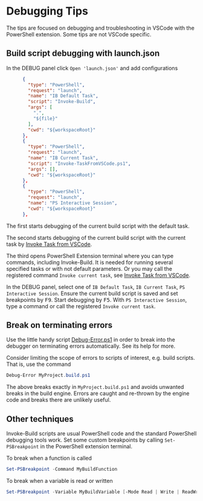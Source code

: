 # Debugging Tips

[Debug-Error.ps1]: https://www.powershellgallery.com/packages/Debug-Error
[#258]: https://github.com/PowerShell/PowerShellEditorServices/issues/258

The tips are focused on debugging and troubleshooting in VSCode with the PowerShell extension.
Some tips are not VSCode specific.

## Build script debugging with launch.json

In the DEBUG panel click `Open 'launch.json'` and add configurations

```json
      {
        "type": "PowerShell",
        "request": "launch",
        "name": "IB Default Task",
        "script": "Invoke-Build",
        "args": [
          ".",
          "${file}"
        ],
        "cwd": "${workspaceRoot}"
      },
      {
        "type": "PowerShell",
        "request": "launch",
        "name": "IB Current Task",
        "script": "Invoke-TaskFromVSCode.ps1",
        "args": [],
        "cwd": "${workspaceRoot}"
      },
      {
        "type": "PowerShell",
        "request": "launch",
        "name": "PS Interactive Session",
        "cwd": "${workspaceRoot}"
      },
```

The first starts debugging of the current build script with the default task.

The second starts debugging of the current build script with the current task
by [Invoke Task from VSCode](Invoke-Task-from-VSCode.md).

The third opens PowerShell Extension terminal where you can type commands, including Invoke-Build.
It is needed for running several specified tasks or with not default parameters.
Or you may call the registered command `Invoke current task`, see [Invoke Task from VSCode](Invoke-Task-from-VSCode.md).

In the DEBUG panel, select one of `IB Default Task`, `IB Current Task`, `PS Interactive Session`.
Ensure the current build script is saved and set breakpoints by <kbd>F9</kbd>.
Start debugging by <kbd>F5</kbd>.
With `PS Interactive Session`, type a command or call the registered `Invoke current task`.

## Break on terminating errors

Use the little handy script [Debug-Error.ps1] in order to break into the debugger on terminating errors automatically.
See its help for more.

Consider limiting the scope of errors to scripts of interest, e.g. build scripts.
That is, use the command

```powershell
Debug-Error MyProject.build.ps1
```

The above breaks exactly in `MyProject.build.ps1` and avoids unwanted breaks in the build engine.
Errors are caught and re-thrown by the engine code and breaks there are unlikely useful.

## Other techniques

Invoke-Build scripts are usual PowerShell code and the standard PowerShell debugging tools work.
Set some custom breakpoints by calling `Set-PSBreakpoint` in the PowerShell extension terminal.

To break when a function is called

```powershell
Set-PSBreakpoint -Command MyBuildFunction
```

To break when a variable is read or written

```powershell
Set-PSBreakpoint -Variable MyBuildVariable [-Mode Read | Write | ReadWrite]
```
